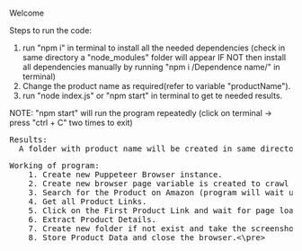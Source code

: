 Welcome

Steps to run the code:
  1. run "npm i" in terminal to install all the needed dependencies (check in same directory a "node_modules" folder will appear IF NOT then install all dependencies manually by running "npm i /Dependence name/" in terminal)
  2. Change the product name as required(refer to variable "productName").
  3. run "node index.js" or "npm start" in terminal to get te needed results. 

NOTE: "npm start" will run the program repeatedly (click on terminal -> press "ctrl + C" two times to exit)

<pre>Results:
  A folder with product name will be created in same directory which contains all the needed files.</pre>


<pre>Working of program:
    1. Create new Puppeteer Browser instance.
    2. Create new browser page variable is created to crawl the web page.
    3. Search for the Product on Amazon (program will wait until page get loads).
    4. Get all Product Links.
    5. Click on the First Product Link and wait for page loading.
    6. Extract Product Details.
    7. Create new folder if not exist and take the screenshot along with the HTML content.
    8. Store Product Data and close the browser.<\pre>
